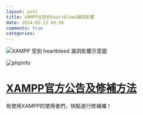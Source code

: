 ```yaml
---
layout: post
title: XAMPP也受到heartbleed漏洞影響
date: 2014-05-12 05:58
comments: true
categories: 
---
```

<!--more-->
![XAMPP 受到 heartbleed 漏洞影響示意圖](http://user-image.logdown.io/user/3547/blog/5438/post/198440/PTlYyoyNSSz9Ji6rk5NT_%E8%9E%A2%E5%B9%95%E6%93%B7%E5%9C%96%E5%AD%98%E7%82%BA%202014-05-12%2014:01:17.png)

![phpinfo](http://user-image.logdown.io/user/3547/blog/5438/post/198440/YpCPYggQYC4TreeCtPmz_phpinfo.png)

# [XAMPP官方公告及修補方法](https://www.apachefriends.org/blog/heartbleed-bug.html)

有使用XAMPP的使用者們，快點進行修補囉！